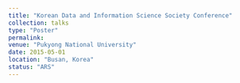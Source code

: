 ```yaml
---
title: "Korean Data and Information Science Society Conference"
collection: talks
type: "Poster"
permalink: 
venue: "Pukyong National University"
date: 2015-05-01
location: "Busan, Korea"
status: "ARS"
---
```

